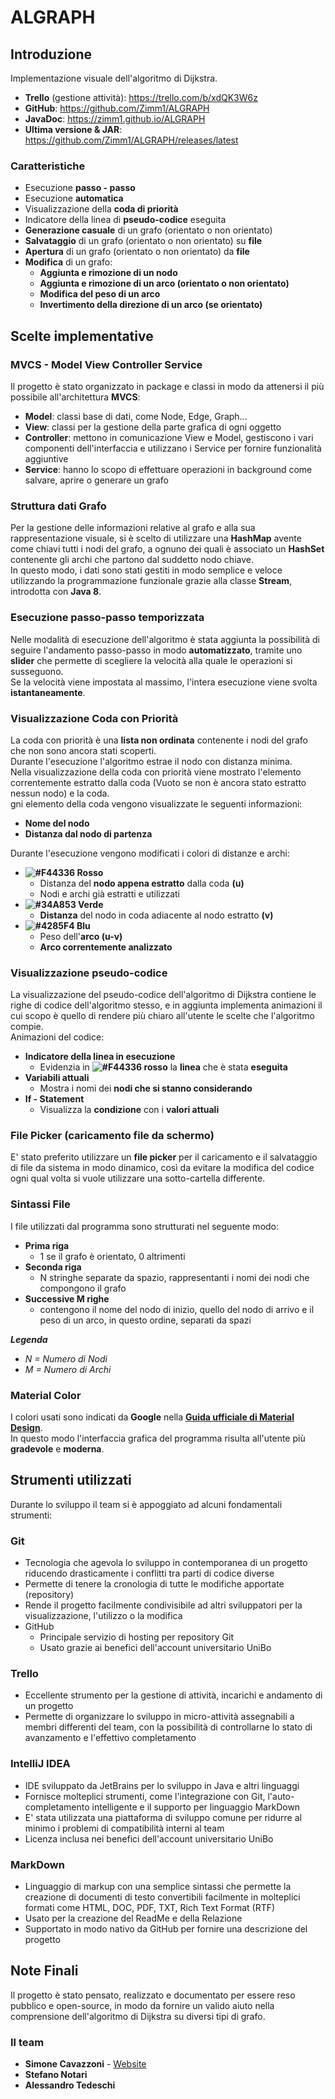 # ALGRAPH

## Introduzione

Implementazione visuale dell'algoritmo di Dijkstra.

* <b>Trello</b> (gestione attività): https://trello.com/b/xdQK3W6z
* <b>GitHub</b>: https://github.com/Zimm1/ALGRAPH
* <b>JavaDoc</b>: https://zimm1.github.io/ALGRAPH
* <b>Ultima versione & JAR</b>: https://github.com/Zimm1/ALGRAPH/releases/latest

### Caratteristiche

* Esecuzione <b>passo - passo</b>
* Esecuzione <b>automatica</b>
* Visualizzazione della <b>coda di priorità</b>
* Indicatore della linea di <b>pseudo-codice</b> eseguita
* <b>Generazione casuale</b> di un grafo (orientato o non orientato)
* <b>Salvataggio</b> di un grafo (orientato o non orientato) su <b>file</b>
* <b>Apertura</b> di un grafo (orientato o non orientato) da <b>file</b>
* <b>Modifica</b> di un grafo:
    * <b>Aggiunta e rimozione di un nodo</b>
    * <b>Aggiunta e rimozione di un arco (orientato o non orientato)</b>
    * <b>Modifica del peso di un arco</b>
    * <b>Invertimento della direzione di un arco (se orientato)</b>

## Scelte implementative

### MVCS - Model View Controller Service
Il progetto è stato organizzato in package e classi in modo da attenersi il più possibile all'architettura <b>MVCS</b>:<br>
* <b>Model</b>: classi base di dati, come Node, Edge, Graph...<br>
* <b>View</b>: classi per la gestione della parte grafica di ogni oggetto
* <b>Controller</b>: mettono in comunicazione View e Model, gestiscono i vari componenti dell'interfaccia
e utilizzano i Service per fornire funzionalità aggiuntive
* <b>Service</b>: hanno lo scopo di effettuare operazioni in background come salvare, aprire o generare un grafo

### Struttura dati Grafo
Per la gestione delle informazioni relative al grafo e alla sua rappresentazione visuale,
si è scelto di utilizzare una <b>HashMap</b> avente come chiavi tutti i nodi del grafo,
a ognuno dei quali è associato un <b>HashSet</b> contenente gli archi che partono dal suddetto nodo chiave.<br>
In questo modo, i dati sono stati gestiti in modo semplice e veloce utilizzando la programmazione funzionale
grazie alla classe <b>Stream</b>, introdotta con <b>Java 8</b>.

### Esecuzione passo-passo temporizzata
Nelle modalità di esecuzione dell'algoritmo è stata aggiunta la possibilità di seguire l'andamento
passo-passo in modo <b>automatizzato</b>, tramite uno <b>slider</b> che permette di scegliere la velocità alla quale
le operazioni si susseguono.<br>
Se la velocità viene impostata al massimo, l'intera esecuzione viene svolta <b>istantaneamente</b>.

### Visualizzazione Coda con Priorità

La coda con priorità è una <b>lista non ordinata</b> contenente i nodi del grafo che non sono ancora stati scoperti.<br>
Durante l'esecuzione l'algoritmo estrae il nodo con distanza minima.<br>
Nella visualizzazione della coda con priorità viene mostrato l'elemento correntemente estratto dalla coda 
(Vuoto se non è ancora stato estratto nessun nodo) e la coda.<br>
gni elemento della coda vengono visualizzate le seguenti informazioni:
* <b>Nome del nodo</b>
* <b>Distanza dal nodo di partenza</b>

Durante l'esecuzione vengono modificati i colori di distanze e archi:

* <b>![#F44336](https://placehold.it/15/F44336/000000?text=+) Rosso</b>
    * Distanza del <b>nodo appena estratto</b> dalla coda <b>(u)</b>
    * Nodi e archi già estratti e utilizzati
* <b>![#34A853](https://placehold.it/15/34A853/000000?text=+) Verde</b>
    * <b>Distanza</b> del nodo in coda adiacente al nodo estratto <b>(v)</b>
* <b>![#4285F4](https://placehold.it/15/4285F4/000000?text=+) Blu</b>
    * Peso dell'<b>arco (u-v)</b>
    * <b>Arco correntemente analizzato</b>

### Visualizzazione pseudo-codice

La visualizzazione del pseudo-codice dell'algoritmo di Dijkstra contiene le righe di codice dell'algoritmo stesso, e in aggiunta
implementa animazioni il cui scopo è quello di rendere più chiaro all'utente le scelte che l'algoritmo compie.<br>
Animazioni del codice:
* <b>Indicatore della linea in esecuzione</b>
    * Evidenzia in <b>![#F44336](https://placehold.it/15/F44336/000000?text=+) rosso</b> la <b>linea</b> che è stata <b>eseguita</b>
* <b>Variabili attuali</b>
    * Mostra i nomi dei <b>nodi che si stanno considerando</b>
* <b>If - Statement</b>
    * Visualizza la <b>condizione</b> con i <b>valori attuali</b>

### File Picker (caricamento file da schermo)
E' stato preferito utilizzare un <b>file picker</b> per il caricamento e il salvataggio di file da sistema in modo dinamico,
così da evitare la modifica del codice ogni qual volta si vuole utilizzare una sotto-cartella differente.

### Sintassi File
I file utilizzati dal programma sono strutturati nel seguente modo:<br>
* <b>Prima riga</b>
    * 1 se il grafo è orientato, 0 altrimenti
* <b>Seconda riga</b>
    * N stringhe separate da spazio, rappresentanti i nomi dei nodi che compongono il grafo
* <b>Successive M righe</b>
    * contengono il nome del nodo di inizio, quello del nodo di arrivo e il peso di un arco, in questo ordine, separati da spazi

<i><b>Legenda</b>
* N = Numero di Nodi
* M = Numero di Archi
</i>

### Material Color
I colori usati sono indicati da <b>Google</b> nella <b>[Guida ufficiale di Material Design](https://material.io/design/color/the-color-system.html#color-usage-palettes)</b>.<br>
In questo modo l'interfaccia grafica del programma risulta all'utente più <b>gradevole</b> e <b>moderna</b>.

## Strumenti utilizzati

Durante lo sviluppo il team si è appoggiato ad alcuni fondamentali strumenti:

### Git
* Tecnologia che agevola lo sviluppo in contemporanea di un progetto riducendo drasticamente i conflitti tra parti di codice diverse
* Permette di tenere la cronologia di tutte le modifiche apportate (repository)
* Rende il progetto facilmente condivisibile ad altri sviluppatori per la visualizzazione, l'utilizzo o la modifica
* GitHub
    * Principale servizio di hosting per repository Git
    * Usato grazie ai benefici dell'account universitario UniBo

### Trello
* Eccellente strumento per la gestione di attività, incarichi e andamento di un progetto
* Permette di organizzare lo sviluppo in micro-attività assegnabili a membri differenti del team, con la possibilità di controllarne lo stato di avanzamento e l'effettivo completamento

### IntelliJ IDEA
* IDE sviluppato da JetBrains per lo sviluppo in Java e altri linguaggi
* Fornisce molteplici strumenti, come l'integrazione con Git, l'auto-completamento intelligente e il supporto per linguaggio MarkDown
* E' stata utilizzata una piattaforma di sviluppo comune per ridurre al minimo i problemi di compatibilità interni al team
* Licenza inclusa nei benefici dell'account universitario UniBo

### MarkDown
* Linguaggio di markup con una semplice sintassi che permette la creazione di documenti di testo convertibili facilmente in molteplici formati come HTML, DOC, PDF, TXT, Rich Text Format (RTF)
* Usato per la creazione del ReadMe e della Relazione
* Supportato in modo nativo da GitHub per fornire una descrizione del progetto

## Note Finali

Il progetto è stato pensato, realizzato e documentato per essere reso pubblico e open-source,
in modo da fornire un valido aiuto nella comprensione dell'algoritmo di Dijkstra su diversi tipi di grafo.

### Il team

* <b>Simone Cavazzoni</b> - [Website](https://simonecavazzoni.com) 
* <b>Stefano Notari</b>
* <b>Alessandro Tedeschi</b>